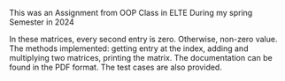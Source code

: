 This was an Assignment from OOP Class in ELTE During my spring Semester in 2024 


In these matrices, every second entry is zero. Otherwise, non-zero value. The methods implemented: getting entry at the index, adding and multiplying two matrices, printing the matrix. The documentation can be found in the PDF format. The test cases are also provided.
